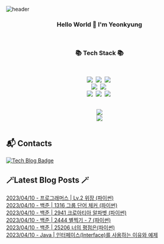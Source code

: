 


![header](https://capsule-render.vercel.app/api?type=waving&color=gradient&height=300&section=header&text=busymidnight&fontAlignY=40&fontSize=50&desc=🌷&descAlignY=65&animation=twinkling)

 <div align="center">
   <h3>Hello World 👋 I'm Yeonkyung</h3>
    <br>

   <h3>📚 Tech Stack 📚</h3>
  	<br>

 <p align="center">
   <img src="https://img.shields.io/badge/java-007396?style=flat&logo=CoffeeScript&logoColor=white"></a>&nbsp 
   <img src="https://img.shields.io/badge/Python-3766AB?style=flat-square&logo=Python&logoColor=white"/></a>&nbsp    
   <img src="https://img.shields.io/badge/CSharp-239120?style=flat-square&logo=CSharp&logoColor=white"/></a>&nbsp 
   <br>
   <img src="https://img.shields.io/badge/Spring-6DB33F?style=flat-square&logo=Spring&logoColor=white"/></a>&nbsp 
   <img src="https://img.shields.io/badge/Flask-000000?style=flat-square&logo=Flask&logoColor=white"/></a>&nbsp 
   <!--<img src="https://img.shields.io/badge/Django-092E20?style=flat-square&logo=Django&logoColor=white"/></a>&nbsp--> 
   <!--<img src="https://img.shields.io/badge/aws-333664?style=flat-square&logo=amazon-aws&logoColor=white"/></a>&nbsp--> 
   <br>
   <img src="https://img.shields.io/badge/Javascript-ffb13b?style=flat-square&logo=javascript&logoColor=white"/></a>&nbsp 
   <img src="https://img.shields.io/badge/html5-E34F26?style=flat-square&logo=html5&logoColor=white"/></a>&nbsp 
   <img src="https://img.shields.io/badge/css-1572B6?style=flat-square&logo=css3&logoColor=white"/></a>&nbsp 
   <br>
 </p>
  <br>
  <a href="https://hits.seeyoufarm.com"><img src="https://hits.seeyoufarm.com/api/count/incr/badge.svg?url=https%3A%2F%2Fgithub.com%2Fbusymidnight&count_bg=%23BEBEBE&title_bg=%23FFFFFF&icon=baidu.svg&icon_color=%23726161&title=%C2%B7&edge_flat=false"/></a>
  <br>
  <img src="https://github-readme-stats.vercel.app/api?username=busymidnight&show_icons=true">
  <br>
  <br>
  </div>
 
## :mailbox_with_mail: Contacts
[![Tech Blog Badge](http://img.shields.io/badge/-Tech%20blog-black?style=flat-square&logo=tistory&link=https://un-lazy-midnight.tistory.com/)](https://un-lazy-midnight.tistory.com/)

## 🪄Latest Blog Posts 🪄

  [2023/04/10 - 프로그래머스 | Lv.2 위장 (파이썬)](https://un-lazy-midnight.tistory.com/73) <br/> 
[2023/04/10 - 백준 | 1316 그룹 단어 체커 (파이썬)](https://un-lazy-midnight.tistory.com/72) <br/> 
[2023/04/10 - 백준 | 2941 크로아티아 알파벳 (파이썬)](https://un-lazy-midnight.tistory.com/71) <br/> 
[2023/04/10 - 백준 | 2444 별찍기 - 7 (파이썬)](https://un-lazy-midnight.tistory.com/70) <br/> 
[2023/04/10 - 백준 | 25206 너의 평점은(파이썬)](https://un-lazy-midnight.tistory.com/69) <br/> 
[2023/04/10 - Java | 인터페이스(Interface)를 사용하는 이유와 예제](https://un-lazy-midnight.tistory.com/68) <br/> 
